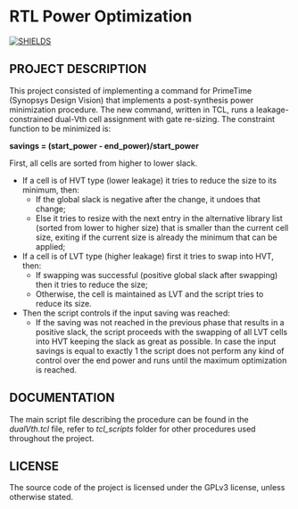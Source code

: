 # RTL Power Optimization
[![SHIELDS](https://img.shields.io/badge/development-completed-green)](https://shields.io/)

## PROJECT DESCRIPTION

This project consisted of implementing a command for PrimeTime (Synopsys Design Vision) that implements a post-synthesis power minimization procedure. The new command, written in TCL, runs a leakage-constrained dual-Vth cell assignment with gate re-sizing. The constraint function to be minimized is:

**savings = (start_power - end_power)/start_power**

First, all cells are sorted from higher to lower slack.
* If a cell is of HVT type (lower leakage) it tries to reduce the size to its minimum, then:
  - If the global slack is negative after the change, it undoes that change;
  - Else it tries to resize with the next entry in the alternative library list (sorted from lower to higher size) that is smaller than the current cell size, exiting if the current size is already the minimum that can be applied;
* If a cell is of LVT type (higher leakage) first it tries to swap into HVT, then:
  - If swapping was successful (positive global slack after swapping) then it tries to reduce the size;
  - Otherwise, the cell is maintained as LVT and the script tries to reduce its size.
* Then the script controls if the input saving was reached:
  - If the saving was not reached in the previous phase that results in a positive slack, the script proceeds with the swapping of all LVT cells into HVT keeping the slack as great as possible.
In case the input savings is equal to exactly 1 the script does not perform any kind of control over the end power and runs until the maximum optimization is reached.

## DOCUMENTATION

The main script file describing the procedure can be found in the *dualVth.tcl* file, refer to *tcl_scripts* folder for other procedures used throughout the project.

## LICENSE

The source code of the project is licensed under the GPLv3 license, unless otherwise stated.

